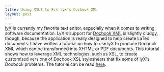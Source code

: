 ```yaml
---
title: Using XSLT to Fix lyX's Docbook XML
layout: post
---
```

[lyX](http://www.lyx.org/) is currently my favorite text editor,
especially when it comes to writing software documentation. LyX's
support for [Docbook XML](http://www.docbook.org/) is slightly cludgy, though, because the application is really
designed to help create LaTex documents. I have written a tutorial
on how to use lyX to produce Docbook XML which can be transformed
into XHTML or PDF documents. This tutorial shows how to
leverage XML technologies, such as XSL, to create customized versions
of Docbook XSL stylesheets that fix some of lyX's Docbook problems.
The tutorial can be read [here](tutorials/lyx-and-docbookXML).


